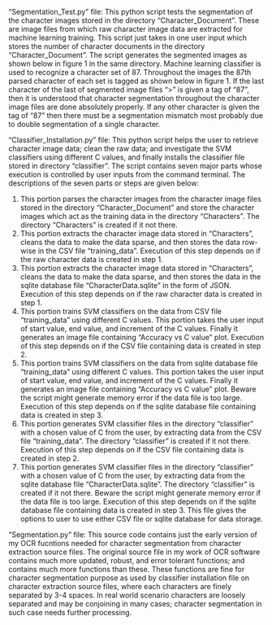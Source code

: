 “Segmentation_Test.py” file:
This python script tests the segmentation of the character images stored in the directory “Character_Document”. These are image files from which raw character image data are extracted for machine learning training.  This script just takes in one user input which stores the number of character documents in the directory “Character_Document”. The script generates the segmented images as shown below in figure 1 in the same directory. Machine learning classifier is used to recognize a character set of 87. Throughout the images the 87th parsed character of each set is tagged as shown below in figure 1. If the last character of the last of segmented image files “>” is given a tag of “87”, then it is understood that character segmentation throughout the character image files are done absolutely properly. If any other character is given the tag of “87” then there must be a segmentation mismatch most probably due to double segmentation of a single character. 


“Classifier_Installation.py” file:
This python script helps the user to retrieve character image data; clean the raw data; and investigate the SVM classifiers using different C values, and finally installs the classifier file stored in directory “classifier”. The script contains seven major parts whose execution is controlled by user inputs from the command terminal. The descriptions of the seven parts or steps are given below:
1.	This portion parses the character images from the character image files stored in the directory “Character_Document” and store the character images which act as the training data in the directory “Characters”. The directory “Characters” is created if it not there.
2.	This portion extracts the character image data stored in “Characters”, cleans the data to make the data sparse, and then stores the data row-wise in the CSV file “training_data”. Execution of this step depends on if the raw character data is created in step 1.
3.	This portion extracts the character image data stored in “Characters”, cleans the data to make the data sparse, and then stores the data in the sqlite database file “CharacterData.sqlite” in the form of JSON. Execution of this step depends on if the raw character data is created in step 1.
4.	This portion trains SVM classifiers on the data from CSV file “training_data” using different C values. This portion takes the user input of start value, end value, and increment of the C values. Finally it generates an image file containing “Accuracy vs C value” plot. Execution of this step depends on if the CSV file containing data is created in step 2.
5.	This portion trains SVM classifiers on the data from sqlite database file “training_data” using different C values. This portion takes the user input of start value, end value, and increment of the C values. Finally it generates an image file containing “Accuracy vs C value” plot. Beware the script might generate memory error if the data file is too large. Execution of this step depends on if the sqlite database file containing data is created in step 3.
6.	This portion generates SVM classifier files in the directory “classifier” with a chosen value of C from the user, by extracting data from the CSV file “training_data”. The directory “classifier” is created if it not there. Execution of this step depends on if the CSV file containing data is created in step 2.
7.	This portion generates SVM classifier files in the directory “classifier” with a chosen value of C from the user, by extracting data from the sqlite database file “CharacterData.sqlite”. The directory “classifier” is created if it not there. Beware the script might generate memory error if the data file is too large. Execution of this step depends on if the sqlite database file containing data is created in step 3.
This file gives the options to user to use either CSV file or sqlite database for data storage.

“Segmentation.py” file:
This source code contains just the early version of my OCR fucntions needed for character segmentation from character extraction source files. The original source file in my work of OCR software contains much more updated, robust, and error tolerant functions; and contains much more functions than these. These functions are fine for character segmentation purpose as used by classifier installation file on character extraction source files, where each characters are finely separated by 3-4 spaces. In real world scenario characters are loosely separated and may be conjoining in many cases; character segmentation in such case needs further processing. 
